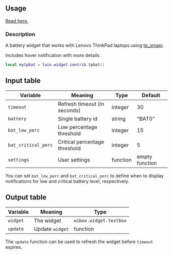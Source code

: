 ## Usage

[Read here.](https://github.com/lcpz/lain/wiki/Widgets#usage)

### Description

A battery widget that works with Lenovo ThinkPad laptops using [tp_smapi](http://www.thinkwiki.org/wiki/Tp_smapi).

Includes hover notification with more details.

```lua
local mytpbat = lain.widget.contrib.tpbat()
```

## Input table

Variable | Meaning | Type | Default
--- | --- | --- | ---
`timeout` | Refresh timeout (in seconds) | integer | 30
`battery` | Single battery id | string | "BAT0"
`bat_low_perc` | Low percentage threshold | integer | 15
`bat_critical_perc` | Critical percentage threshold | integer | 5
`settings` | User settings | function | empty function

You can set `bat_low_perc` and `bat_critical_perc` to define when to display notifications for low and critical battery level, respectively.

## Output table

Variable | Meaning | Type
--- | --- | ---
`widget` | The widget | `wibox.widget.textbox`
`update` | Update `widget` | function

The `update` function can be used to refresh the widget before `timeout` expires.